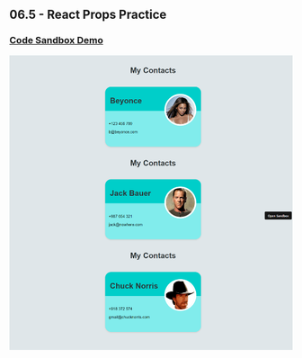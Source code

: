 ## 06.5 - React Props Practice

### [Code Sandbox Demo](https://c72c6x.csb.app/)

!["Page"](./Page.png)
